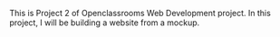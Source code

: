 This is Project 2 of Openclassrooms Web Development project. In this project, I will be building a website from a mockup.
